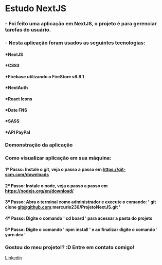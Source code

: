 # Estudo NextJS



### - Foi feito uma aplicação em NextJS, o projeto é para gerenciar tarefas do usuário.


### - Nesta aplicação foram usados as seguintes tecnologias:

#### *NextJS
#### *CSS3
#### *Firebase utilizando o FireStore v8.8.1
#### *NextAuth
#### *React Icons
#### *Date FNS
#### *SASS
#### *API PayPal


### Demonstração da aplicação




### Como visualizar aplicação em sua máquina:

#### 1º Passo: Instale o git, veja o passo a passo em https://git-scm.com/downloads
#### 2º Passo: Instale o node, veja o passo a passo em https://nodejs.org/en/download/
#### 3º Passo: Abra o terminal como administrador e execute o comando: ' git clone git@github.com:mercurio236/ProjetoNextJS.git '
#### 4º Passo: Digite o comando ' cd board ' para acessar a pasta do projeto
#### 5º Passo: Digite o comando ' npm install ' e ao finalizar digite o comando ' yarn dev '



### Gostou do meu projeto!? :D Entre em contato comigo! 
[Linkedin](https://www.linkedin.com/in/arley-souto-83764915a/) <br/>
